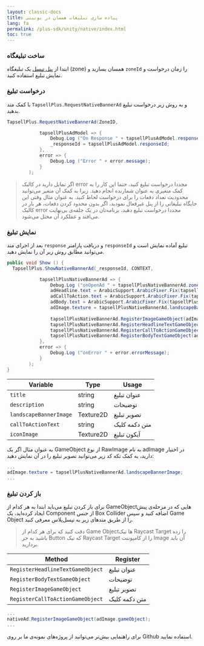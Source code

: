 ```yaml
---
layout: classic-docs
title: پیاده سازی تبلیغات همسان در یونیتی
lang: fa
permalink: /plus-sdk/unity/native/index.html
toc: true
---
```

### ساخت تبلیغگاه
ابتدا از [پنل تپسل](https://dashboard.tapsell.ir/) یک تبلیغگاه (zone) همسان بسازید و `zoneId` را زمان درخواست و نمایش تبلیغ استفاده کنید.


### درخواست تبلیغ
با کمک متد `TapsellPlus.RequestNativeBannerAd` و به روش زیر درخواست تبلیغ بدهید.

```c#
TapsellPlus.RequestNativeBannerAd(ZoneID,

			tapsellPlusAdModel => {
				Debug.Log ("On Response " + tapsellPlusAdModel.responseId);
				_responseId = tapsellPlusAdModel.responseId;
			},
			error => {
				Debug.Log ("Error " + error.message);
			}
		);
```

>اگر تمایل دارید در کالبک error مجددا درخواست تبلیغ کنید، حتما این کار را به کمک متغیری به
عنوان شمارنده انجام دهید. زیرا به کمک آن متغیر می‌توانید محدودیت تعداد دفعات را برای
درخواست لحاظ کنید. به عنوان مثال وقتی این جایگاه تبلیغاتی را از پنل غیرفعال نمودید، اگر بدون
محدود کردن دفعات، هر بار در کالبک error مجددا درخواست تبلیغ دهید، برنامه‌تان در یک حلقه‌ی
بی‌نهایت می‌افتد و عملکرد آن مختل می‌شود.

### نمایش تبلیغ
بعد از اجرای متد `response` و دریافت پارامتر `responseId` تبلیغ آماده نمایش است و می‌توانید مطابق روش زیر آن را نمایش دهید.

```c#
public void Show () {
  TapsellPlus.ShowNativeBannerAd(_responseId, CONTEXT,

			tapsellPlusNativeBannerAd => {
				Debug.Log ("onOpenAd " + tapsellPlusNativeBannerAd.zoneId);
				adHeadline.text = ArabicSupport.ArabicFixer.Fix(tapsellPlusNativeBannerAd.title);
				adCallToAction.text = ArabicSupport.ArabicFixer.Fix(tapsellPlusNativeBannerAd.callToActionText);
				adBody.text = ArabicSupport.ArabicFixer.Fix(tapsellPlusNativeBannerAd.description);
				adImage.texture = tapsellPlusNativeBannerAd.landscapeBannerImage;
        
				tapsellPlusNativeBannerAd.RegisterImageGameObject(adImage.gameObject);
				tapsellPlusNativeBannerAd.RegisterHeadlineTextGameObject(adHeadline.gameObject);
				tapsellPlusNativeBannerAd.RegisterCallToActionGameObject(adCallToAction.gameObject);
				tapsellPlusNativeBannerAd.RegisterBodyTextGameObject(adBody.gameObject);
			},
			error => {
				Debug.Log ("onError " + error.errorMessage);
			}
		);
}
```

| Variable | Type | Usage |
| - | - | - |
| `title` | string | عنوان تبلیغ |
| `description`| string | توضیحات |
| `landscapeBannerImage`| Texture2D | تصویر تبلیغ |
| `callToActionText` | string | متن دکمه کلیک |
| `iconImage` | Texture2D | آیکون تبلیغ |

به عنوان مثال اگر یک GameObject از نوع RawImage به نام adImage در اختیار دارید، به کمک تکه کد زیر می‌توانید تصویر تبلیغ را در آن نمایش دهید:
```c#
...
adImage.texture = tapsellPlusNativeBannerAd.landscapeBannerImage;
...
```

### باز کردن تبلیغ
برای باز کردن تبلیغ می‌باید ابتدا به هر کدام از GameObjectهایی که در مرحله‌ی پیش ایجاد کرده‌اید، یک Component از جنس Box Collider اضافه کنید و سپس Game Object را از طریق متدهای زیر به تپسل‌پلاس معرفی کنید. 

> دقت کنید که برای هر کدام از Game Objectها تیک Raycast Target را زده باشید به جز Button که تیک Raycast Target را از کامپوننت Image آن باید بردارید.

| Method | Register |
| - | - |
| `RegisterHeadlineTextGameObject` | عنوان تبلیغ |
| `RegisterBodyTextGameObject` | توضیحات |
| `RegisterImageGameObject` | تصویر تبلیغ |
| `RegisterCallToActionGameObject` | متن دکمه کلیک |

```c#
...
nativeAd.RegisterImageGameObject(adImage.gameObject);
...
```

برای راهنمایی بیش‌تر می‌توانید از پروژه‌های نمونه‌ی ما بر روی Github استفاده نمایید.
